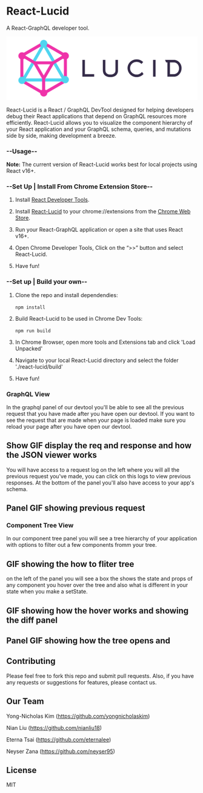 # React-Lucid
A React-GraphQL developer tool.

![Alt text](public/assets/logo-text.png?raw=true "Title")

React-Lucid is a React / GraphQL DevTool designed for helping developers debug their React applications that depend on GraphQL resources more efficiently. React-Lucid allows you to visualize the component hierarchy of your React application and your GraphQL schema, queries, and mutations side by side, making development a breeze.

### --Usage--
**Note:**  The current version of React-Lucid works best for local projects using React v16+. 

### --Set Up | Install From Chrome Extension Store--

1. Install <a href="https://chrome.google.com/webstore/detail/react-developer-tools/fmkadmapgofadopljbjfkapdkoienihi?hl=en">React Developer Tools</a>. 

2. Install <a href="https://chrome.google.com/webstore/detail/debux/ooihnkghpifccalpfakdnlolfaiidfjp?authuser=1">React-Lucid</a> to your chrome://extensions from the <a href="https://chrome.google.com/webstore/category/extensions">Chrome Web Store</a>.

3. Run your React-GraphQL application or open a site that uses React v16+.

4. Open Chrome Developer Tools, Click on the “>>” button and select React-Lucid.

5. Have fun!

### --Set up | Build your own--

1. Clone the repo and install dependendies: 

    ```npm install```

2. Build React-Lucid to be used in Chrome Dev Tools: 

    ```npm run build ```

3. In Chrome Browser, open more tools and Extensions tab and click 'Load Unpacked' 

4. Navigate to your local React-Lucid directory and select the folder './react-lucid/build'

5. Have fun!

### GraphQL View
In the graphql panel of our devtool you'll be able to see all the previous request that you have made after you have open our devtool. If you want to see the request that are made when your page is loaded make sure you reload your page after you have open our devtool. 

## Show GIF display the req and response and how the JSON viewer works

You will have access to a request log on the left where you will all the previous request you've made, you can click on this logs to view previous responses. At the bottom of the panel you'll also have access to your app's schema.

## Panel GIF showing previous request 

### Component Tree View
In our component tree panel you will see a tree hierarchy of your application with options to filter out a few components fromm your tree.

## GIF showing the how to fliter tree

on the left of the panel you will see a box the shows the state and props of any component you hover over the tree and also what is different in your state when you make a setState.

## GIF showing how the hover works and showing the diff panel

## Panel GIF showing how the tree opens and 

## Contributing

Please feel free to fork this repo and submit pull requests. Also, if you have any requests or suggestions for features, please contact us.

## Our Team

Yong-Nicholas Kim (https://github.com/yongnicholaskim)

Nian Liu (https://github.com/nianliu18)

Eterna Tsai (https://github.com/eternalee)

Neyser Zana (https://github.com/neyser95)

## License
MIT
